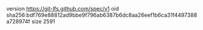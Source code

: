 version https://git-lfs.github.com/spec/v1
oid sha256:bdf769e88812ad9bbe9f796ab6387b6dc8aa26eef1b6ca31f4497388a728974f
size 2591

